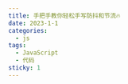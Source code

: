 ```yaml
---
title: 手把手教你轻松手写防抖和节流🔥
date: 2023-1-1
categories:
  - js
tags:
  - JavaScript
  - 代码
sticky: 1
---
```

